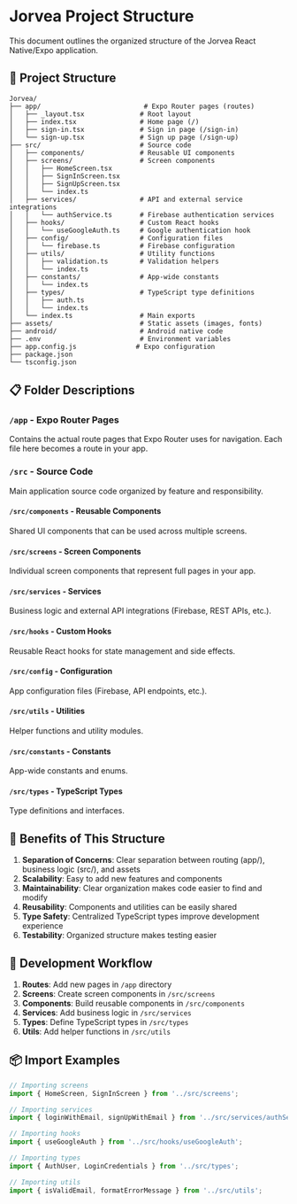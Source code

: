 # Jorvea Project Structure

This document outlines the organized structure of the Jorvea React Native/Expo application.

## 📁 Project Structure

```
Jorvea/
├── app/                          # Expo Router pages (routes)
│   ├── _layout.tsx              # Root layout
│   ├── index.tsx                # Home page (/)
│   ├── sign-in.tsx              # Sign in page (/sign-in)
│   └── sign-up.tsx              # Sign up page (/sign-up)
├── src/                         # Source code
│   ├── components/              # Reusable UI components
│   ├── screens/                 # Screen components
│   │   ├── HomeScreen.tsx
│   │   ├── SignInScreen.tsx
│   │   ├── SignUpScreen.tsx
│   │   └── index.ts
│   ├── services/                # API and external service integrations
│   │   └── authService.ts       # Firebase authentication services
│   ├── hooks/                   # Custom React hooks
│   │   └── useGoogleAuth.ts     # Google authentication hook
│   ├── config/                  # Configuration files
│   │   └── firebase.ts          # Firebase configuration
│   ├── utils/                   # Utility functions
│   │   ├── validation.ts        # Validation helpers
│   │   └── index.ts
│   ├── constants/               # App-wide constants
│   │   └── index.ts
│   ├── types/                   # TypeScript type definitions
│   │   ├── auth.ts
│   │   └── index.ts
│   └── index.ts                 # Main exports
├── assets/                      # Static assets (images, fonts)
├── android/                     # Android native code
├── .env                         # Environment variables
├── app.config.js               # Expo configuration
├── package.json
└── tsconfig.json
```

## 📋 Folder Descriptions

### `/app` - Expo Router Pages
Contains the actual route pages that Expo Router uses for navigation. Each file here becomes a route in your app.

### `/src` - Source Code
Main application source code organized by feature and responsibility.

#### `/src/components` - Reusable Components
Shared UI components that can be used across multiple screens.

#### `/src/screens` - Screen Components
Individual screen components that represent full pages in your app.

#### `/src/services` - Services
Business logic and external API integrations (Firebase, REST APIs, etc.).

#### `/src/hooks` - Custom Hooks
Reusable React hooks for state management and side effects.

#### `/src/config` - Configuration
App configuration files (Firebase, API endpoints, etc.).

#### `/src/utils` - Utilities
Helper functions and utility modules.

#### `/src/constants` - Constants
App-wide constants and enums.

#### `/src/types` - TypeScript Types
Type definitions and interfaces.

## 🚀 Benefits of This Structure

1. **Separation of Concerns**: Clear separation between routing (app/), business logic (src/), and assets
2. **Scalability**: Easy to add new features and components
3. **Maintainability**: Clear organization makes code easier to find and modify
4. **Reusability**: Components and utilities can be easily shared
5. **Type Safety**: Centralized TypeScript types improve development experience
6. **Testability**: Organized structure makes testing easier

## 🔧 Development Workflow

1. **Routes**: Add new pages in `/app` directory
2. **Screens**: Create screen components in `/src/screens`
3. **Components**: Build reusable components in `/src/components`
4. **Services**: Add business logic in `/src/services`
5. **Types**: Define TypeScript types in `/src/types`
6. **Utils**: Add helper functions in `/src/utils`

## 📦 Import Examples

```typescript
// Importing screens
import { HomeScreen, SignInScreen } from '../src/screens';

// Importing services
import { loginWithEmail, signUpWithEmail } from '../src/services/authService';

// Importing hooks
import { useGoogleAuth } from '../src/hooks/useGoogleAuth';

// Importing types
import { AuthUser, LoginCredentials } from '../src/types';

// Importing utils
import { isValidEmail, formatErrorMessage } from '../src/utils';
```
